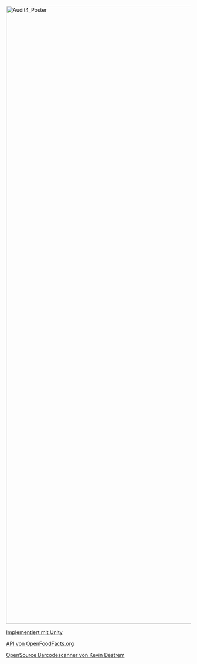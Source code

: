 <img width="1684" alt="Audit4_Poster" src="https://user-images.githubusercontent.com/56263456/221439612-d419d4cf-6ec1-4c94-90cf-51b72fe97b08.png">



[Implementiert mit Unity](https://unity.com) 

[API von OpenFoodFacts.org](https://world.openfoodfacts.org/)

[OpenSource Barcodescanner von Kevin Destrem](https://github.com/kefniark/UnityBarcodeScanner)
